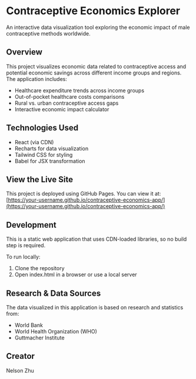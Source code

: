 # Contraceptive Economics Explorer

An interactive data visualization tool exploring the economic impact of male contraceptive methods worldwide.

## Overview

This project visualizes economic data related to contraceptive access and potential economic savings across different income groups and regions. The application includes:

- Healthcare expenditure trends across income groups
- Out-of-pocket healthcare costs comparisons
- Rural vs. urban contraceptive access gaps
- Interactive economic impact calculator

## Technologies Used

- React (via CDN)
- Recharts for data visualization
- Tailwind CSS for styling
- Babel for JSX transformation

## View the Live Site

This project is deployed using GitHub Pages. You can view it at: [https://your-username.github.io/contraceptive-economics-app/](https://your-username.github.io/contraceptive-economics-app/)

## Development

This is a static web application that uses CDN-loaded libraries, so no build step is required.

To run locally:
1. Clone the repository
2. Open index.html in a browser or use a local server

## Research & Data Sources

The data visualized in this application is based on research and statistics from:
- World Bank
- World Health Organization (WHO)
- Guttmacher Institute

## Creator

Nelson Zhu 